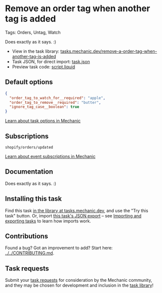 # Remove an order tag when another tag is added

Tags: Orders, Untag, Watch

Does exactly as it says. :)

* View in the task library: [tasks.mechanic.dev/remove-a-order-tag-when-another-tag-is-added](https://tasks.mechanic.dev/remove-a-order-tag-when-another-tag-is-added)
* Task JSON, for direct import: [task.json](../../tasks/remove-a-order-tag-when-another-tag-is-added.json)
* Preview task code: [script.liquid](./script.liquid)

## Default options

```json
{
  "order_tag_to_watch_for__required": "apple",
  "order_tag_to_remove__required": "butter",
  "ignore_tag_case__boolean": true
}
```

[Learn about task options in Mechanic](https://learn.mechanic.dev/core/tasks/options)

## Subscriptions

```liquid
shopify/orders/updated
```

[Learn about event subscriptions in Mechanic](https://learn.mechanic.dev/core/tasks/subscriptions)

## Documentation

Does exactly as it says. :)

## Installing this task

Find this task [in the library at tasks.mechanic.dev](https://tasks.mechanic.dev/remove-a-order-tag-when-another-tag-is-added), and use the "Try this task" button. Or, import [this task's JSON export](../../tasks/remove-a-order-tag-when-another-tag-is-added.json) – see [Importing and exporting tasks](https://learn.mechanic.dev/core/tasks/import-and-export) to learn how imports work.

## Contributions

Found a bug? Got an improvement to add? Start here: [../../CONTRIBUTING.md](../../CONTRIBUTING.md).

## Task requests

Submit your [task requests](https://mechanic.canny.io/task-requests) for consideration by the Mechanic community, and they may be chosen for development and inclusion in the [task library](https://tasks.mechanic.dev/)!
